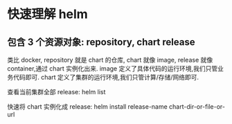 <!-- https://helm.sh/ -->
# 快速理解 helm

## 包含 3 个资源对象: repository, chart release
类比 docker, repository 就是 chart 的仓库, chart 就像 image, release 就像 container,通过 chart 实例化出来.
image 定义了具体代码的运行环境,我们只管业务代码即可.
chart 定义了集群的运行环境,我们只管计算/存储/网络即可.

查看当前集群全部 release:
helm list

快速将 chart 实例化成 release:
helm install release-name chart-dir-or-file-or-url


